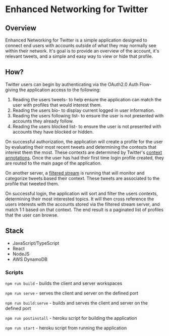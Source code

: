 # Enhanced Networking for Twitter

## Overview

Enhanced Networking for Twitter is a simple application designed to connect end users with accounts outside of what they may normally see within their network. It's goal is to provide an overview of the account, it's relevant tweets, and a simple and easy way to view or hide that profile.

## How?

Twitter users can begin by authenticating via the OAuth2.0 Auth Flow- giving the application access to the following:

1. Reading the users tweets- to help ensure the application can match the user with profiles that would interest them.
2. Reading the users bio- to display current logged in user information.
3. Reading the users following list- to ensure the user is not presented with accounts they already follow.
4. Reading the users blocked list- to ensure the user is not presented with accounts they have blocked or hidden.

On successful authorization, the application will create a profile for the user by evaluating their most recent tweets and determining the contexts that interest them the most. These contexts are determined by Twitter's [context annotations](https://developer.twitter.com/en/docs/twitter-api/annotations/overview). Once the user has had their first time login profile created, they are routed to the main page of the application.

On another server, a [filtered stream](https://developer.twitter.com/en/docs/twitter-api/tweets/filtered-stream/introduction) is running that will monitor and categorize tweets based their context. These tweets are associated to the profile that tweeted them.

On successful login, the application will sort and filter the users contexts, determining their most interested topics. It will then cross reference the users interests with the accounts stored via the filtered stream server, and match 1:1 based on that context. The end result is a paginated list of profiles that the user can browse.

## Stack

- JavaScript/TypeScript
- React
- NodeJS
- AWS DynamoDB

### Scripts

`npm run build` - builds the client and server workspaces

`npm run serve` - serves the client and server on the defined port

`npm run build:serve` - builds and serves the client and server on the defined port

`npm run postinstall` - heroku script for building the application

`npm run start` -  heroku script from running the application